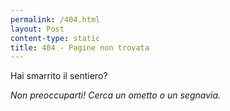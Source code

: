 ```yaml
---
permalink: /404.html
layout: Post
content-type: static
title: 404 - Pagine non trovata
---
```


Hai smarrito il sentiero?

*Non preoccuparti! Cerca un ometto o un segnavia.*